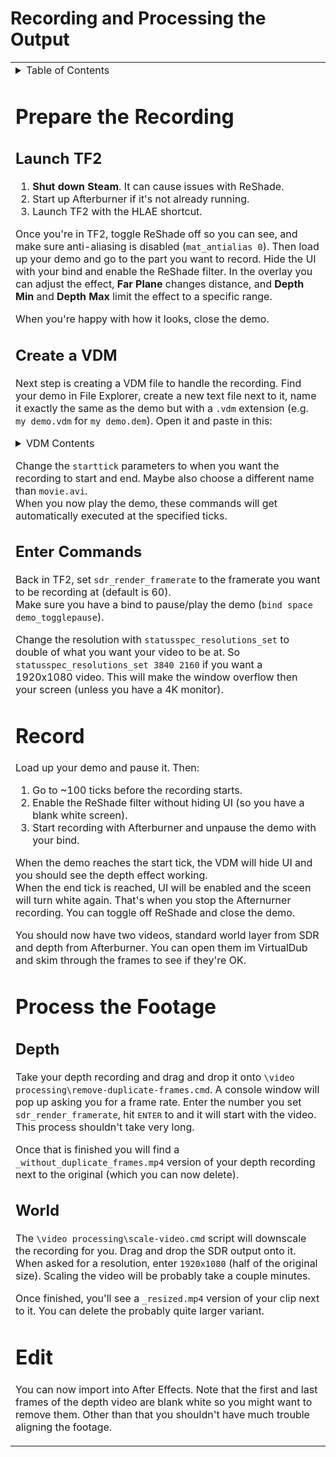 # Recording and Processing the Output

<table><tbody><tr>
<td><details><summary>Table of Contents</summary>

- [Recording and Processing the Output](#recording-and-processing-the-output)
- [Prepare the Recording](#prepare-the-recording)
	- [Launch TF2](#launch-tf2)
	- [Create a VDM](#create-a-vdm)
	- [Enter Commands](#enter-commands)
- [Record](#record)
- [Process the Footage](#process-the-footage)
	- [Depth](#depth)
	- [World](#world)
- [Edit](#edit)

</details>

# Prepare the Recording

## Launch TF2
1. **Shut down Steam**. It can cause issues with ReShade.  
2. Start up Afterburner if it's not already running.
3. Launch TF2 with the HLAE shortcut.

Once you're in TF2, toggle ReShade off so you can see, and make sure anti-aliasing is disabled (`mat_antialias 0`). Then load up your demo and go to the part you want to record. Hide the UI with your bind and enable the ReShade filter. In the overlay you can adjust the effect, **Far Plane** changes distance, and **Depth Min** and **Depth Max** limit the effect to a specific range.

When you're happy with how it looks, close the demo.

## Create a VDM

Next step is creating a VDM file to handle the recording. Find your demo in File Explorer, create a new text file next to it, name it exactly the same as the demo but with a `.vdm` extension (e.g. `my demo.vdm` for `my demo.dem`). Open it and paste in this:

<details><summary>VDM Contents</summary>

```
demoactions
{
	"1"
	{
		factory "PlayCommands"
		name "start recording"
		starttick "1450"
		commands "r_drawvgui 0; startmovie movie.avi"
	}
	"2"
	{
		factory "PlayCommands"
		name "stop recording"
		starttick "1750"
		commands "r_drawvgui 1; endmovie"
	}
}
```
</details>

Change the `starttick` parameters to when you want the recording to start and end. Maybe also choose a different name than `movie.avi`.  
When you now play the demo, these commands will get automatically executed at the specified ticks.

## Enter Commands

Back in TF2, set `sdr_render_framerate` to the framerate you want to be recording at (default is 60).  
Make sure you have a bind to pause/play the demo (`bind space demo_togglepause`).  

Change the resolution with `statusspec_resolutions_set` to double of what you want your video to be at. So `statusspec_resolutions_set 3840 2160` if you want a 1920x1080 video. This will make the window overflow then your screen (unless you have a 4K monitor).

# Record

Load up your demo and pause it. Then:
1. Go to ~100 ticks before the recording starts.
2. Enable the ReShade filter without hiding UI (so you have a blank white screen).
3. Start recording with Afterburner and unpause the demo with your bind.

When the demo reaches the start tick, the VDM will hide UI and you should see the depth effect working.  
When the end tick is reached, UI will be enabled and the sceen will turn white again. That's when you stop the Afternurner recording. You can toggle off ReShade and close the demo.

You should now have two videos, standard world layer from SDR and depth from Afterburner. You can open them im VirtualDub and skim through the frames to see if they're OK.

# Process the Footage

## Depth

Take your depth recording and drag and drop it onto `\video processing\remove-duplicate-frames.cmd`. A console window will pop up asking you for a frame rate. Enter the number you set `sdr_render_framerate`, hit <kbd>ENTER</kbd> to and it will start with the video. This process shouldn't take very long.

Once that is finished you will find a `_without_duplicate_frames.mp4` version of your depth recording next to the original (which you can now delete).

## World

The `\video processing\scale-video.cmd` script will downscale the recording for you. Drag and drop the SDR output onto it. When asked for a resolution, enter `1920x1080` (half of the original size). Scaling the video will be probably take a couple minutes.

Once finished, you'll see a `_resized.mp4` version of your clip next to it. You can delete the probably quite larger variant.

# Edit

You can now import into After Effects. Note that the first and last frames of the depth video are blank white so you might want to remove them. Other than that you shouldn't have much trouble aligning the footage.
